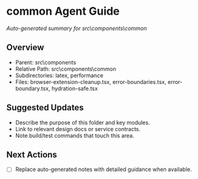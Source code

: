 ﻿# common Agent Guide
*Auto-generated summary for src\components\common*

## Overview
- Parent: src\components
- Relative Path: src\components\common
- Subdirectories: latex, performance
- Files: browser-extension-cleanup.tsx, error-boundaries.tsx, error-boundary.tsx, hydration-safe.tsx

## Suggested Updates
- Describe the purpose of this folder and key modules.
- Link to relevant design docs or service contracts.
- Note build/test commands that touch this area.

## Next Actions
- [ ] Replace auto-generated notes with detailed guidance when available.
